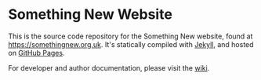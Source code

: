 # Something New Website

This is the source code repository for the Something New website, found at https://somethingnew.org.uk. It's statically compiled with [Jekyll](https://jekyllrb.com), and hosted on [GitHub Pages](https://pages.github.com).

For developer and author documentation, please visit the [wiki](https://github.com/SomethingNewUK/somethingnewuk.github.io/wiki).
